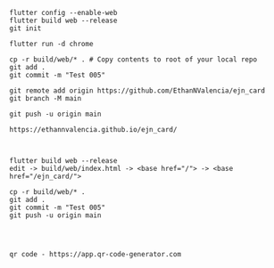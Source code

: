     flutter config --enable-web
    flutter build web --release
    git init

    flutter run -d chrome

    cp -r build/web/* . # Copy contents to root of your local repo
    git add .
    git commit -m "Test 005"

    git remote add origin https://github.com/EthanNValencia/ejn_card
    git branch -M main

    git push -u origin main

    https://ethannvalencia.github.io/ejn_card/
	
	
	
    flutter build web --release
    edit -> build/web/index.html -> <base href="/"> -> <base href="/ejn_card/">

	cp -r build/web/* .
	git add .
	git commit -m "Test 005"
	git push -u origin main




    qr code - https://app.qr-code-generator.com